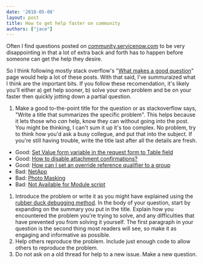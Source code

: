 ```yaml
---
date: '2018-05-08'
layout: post
title: How to get help faster on community
authors: ["jace"]
---
```


Often I find questions posted on
[community.servicenow.com](https://community.servicenow.com) to be very
disappointing in that a lot of extra back and forth has to happen before
someone can get the help they desire.

So I think following mostly stack overflow's "[What makes a good
question](https://stackoverflow.com/help/how-to-ask)" page would help a
lot of these posts. With that said, I've summuraized what I think are
the important bits. If you follow these recomendation, it's likely
you'll either a) get help sooner, b) solve your own problem and be on
your faster then quickly jotting down a partial question.

1.  Make a good to-the-point title for the question or as stackoverflow
    says, "Write a title that summarizes the specific problem". This
    helps because it lets those who *can* help, know they can without
    going into the post. You might be thinking, I can't sum it up it's
    too complex. No problem, try to think how you'd ask a busy collegue,
    and put that into the subject. If you're still having trouble, write
    the title last after all the details are fresh.

-   Good: [Set Value form variable in the request form to Table
    field](https://community.servicenow.com/community?id=community_question&sys_id=d84503addbd8dbc01dcaf3231f96191b)
-   Good: [How to disable attachment
    confirmations?](https://community.servicenow.com/community?id=community_question&sys_id=96db0be1db9cdbc01dcaf3231f961921)
-   Good: [How can I set an override reference qualifier to a
    group](https://community.servicenow.com/community?id=community_question&sys_id=8cb9d5bedbf517004e1df4621f96198f)
-   Bad:
    [NetApp](https://community.servicenow.com/community?id=community_question&sys_id=3b932544db8a9340fc5b7a9e0f9619a5)
-   Bad: [Photo
    Masking](https://community.servicenow.com/community?id=community_question&sys_id=19121900dbc29f404837f3231f9619b1)
-   Bad: [Not Available for Module
    script](https://community.servicenow.com/community?id=community_question&sys_id=4b34dac8db461f403882fb651f961903)

1.  Introduce the problem or write it as you might have explained using
    the [rubber duck debugging
    method](https://en.wikipedia.org/wiki/Rubber_duck_debugging). In the
    body of your question, start by expanding on the summary you put in
    the title. Explain how you encountered the problem you're trying to
    solve, and any difficulties that have prevented you from solving it
    yourself. The first paragraph in your question is the second thing
    most readers will see, so make it as engaging and informative as
    possible.
2.  Help others reproduce the problem. Include just enough code to allow
    others to reproduce the problem.
3.  Do not ask on a old thread for help to a new issue. Make a new
    question.
